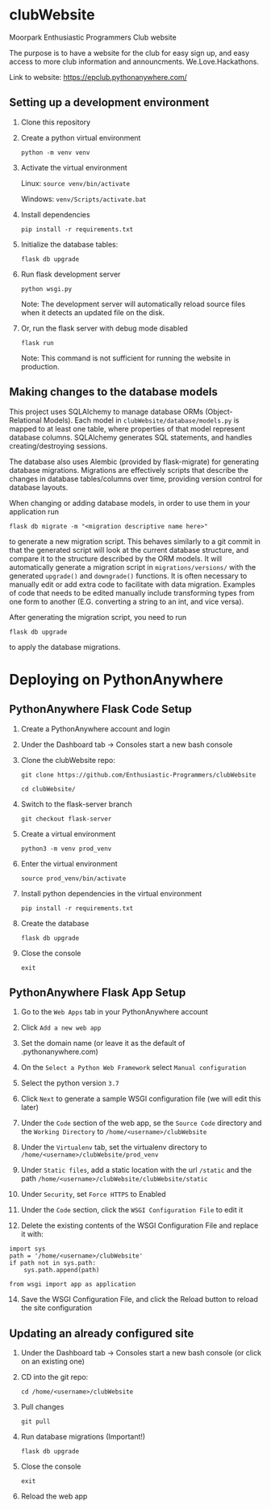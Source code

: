 # clubWebsite
Moorpark Enthusiastic Programmers Club website

The purpose is to have a website for the club for easy sign up, and easy access to more club information and announcments.
We.Love.Hackathons.


Link to website: https://epclub.pythonanywhere.com/

## Setting up a development environment

1) Clone this repository

2) Create a python virtual environment

   `python -m venv venv`

3) Activate the virtual environment

    Linux: `source venv/bin/activate`

    Windows: `venv/Scripts/activate.bat`

4) Install dependencies

   `pip install -r requirements.txt`

5) Initialize the database tables:
   
   `flask db upgrade`

6) Run flask development server

   `python wsgi.py`
   
   Note: The development server will automatically reload source files when it detects an
   updated file on the disk. 

7) Or, run the flask server with debug mode disabled

   `flask run`
   
   Note: This command is not sufficient for running the website in production.
    
## Making changes to the database models

This project uses SQLAlchemy to manage database ORMs (Object-Relational Models).
Each model in `clubWebsite/database/models.py` is mapped to at least one table, where 
properties of that model represent database columns. SQLAlchemy generates SQL statements,
and handles creating/destroying sessions.

The database also uses Alembic (provided by flask-migrate) for generating database migrations.
Migrations are effectively scripts that describe the changes in database tables/columns over time,
providing version control for database layouts. 

When changing or adding database models, in order to use them in your application run

`flask db migrate -m "<migration descriptive name here>"`

to generate a new migration script. This behaves similarly to a git commit in that the
generated script will look at the current database structure, and compare it to the structure
described by the ORM models. It will automatically generate a migration script in `migrations/versions/`
with the generated `upgrade()` and `downgrade()` functions. It is often necessary to manually edit
or add extra code to facilitate with data migration. Examples of code that needs to be edited manually
include transforming types from one form to another (E.G. converting a string to an int, and vice versa). 

After generating the migration script, you need to run 

`flask db upgrade`

 to apply the database migrations. 

 # Deploying on PythonAnywhere

 ## PythonAnywhere Flask Code Setup

 1) Create a PythonAnywhere account and login

 2) Under the Dashboard tab -> Consoles start a new bash console

 3) Clone the clubWebsite repo: 

    `git clone https://github.com/Enthusiastic-Programmers/clubWebsite`

    `cd clubWebsite/`

 4) Switch to the flask-server branch

     `git checkout flask-server`

 5) Create a virtual environment

    `python3 -m venv prod_venv`

 6) Enter the virtual environment
    
    `source prod_venv/bin/activate`

 7) Install python dependencies in the virtual environment

    `pip install -r requirements.txt`

 8) Create the database
    
    `flask db upgrade`

 9) Close the console

    `exit`


 ## PythonAnywhere Flask App Setup

 1) Go to the `Web Apps` tab in your PythonAnywhere account

 3) Click `Add a new web app`

 4) Set the domain name (or leave it as the default of <username>.pythonanywhere.com)

 5) On the `Select a Python Web Framework` select `Manual configuration`

 6) Select the python version `3.7`

 7) Click `Next` to generate a sample WSGI configuration file (we will edit this later)

 8) Under the `Code` section of the web app, se the `Source Code` directory and the `Working Directory` to `/home/<username>/clubWebsite` 


 9) Under the `Virtualenv` tab, set the virtualenv directory to `/home/<username>/clubWebsite/prod_venv`

 10) Under `Static files`, add a static location with the url `/static` and the path `/home/<username>/clubWebsite/clubWebsite/static`

 11) Under `Security`, set `Force HTTPS` to Enabled

 12) Under the `Code` section, click the `WSGI Configuration File` to edit it

 13) Delete the existing contents of the WSGI Configuration File and replace it with:
 
    
    import sys
    path = '/home/<username>/clubWebsite'
    if path not in sys.path:
        sys.path.append(path)

    from wsgi import app as application  
    
    
 14) Save the WSGI Configuration File, and click the Reload button to reload the site configuration

 ## Updating an already configured site

 1) Under the Dashboard tab -> Consoles start a new bash console (or click on an existing one)

 2) CD into the git repo:

    `cd /home/<username>/clubWebsite`

 3) Pull changes

    `git pull`

 4) Run database migrations (Important!)
    
    `flask db upgrade`

 4) Close the console

    `exit`

 5) Reload the web app
